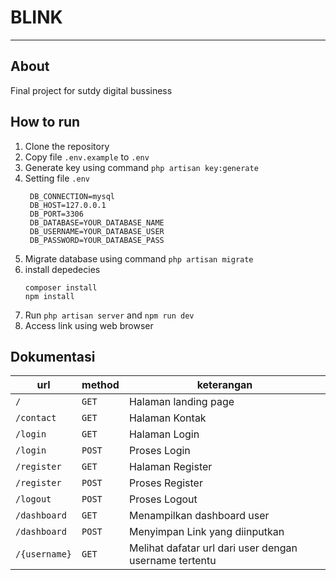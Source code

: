 # BLINK
---
## About
Final project for sutdy digital bussiness

## How to run
1. Clone the repository
2. Copy file `.env.example` to `.env`
3. Generate key using command `php artisan key:generate`
4. Setting file `.env`
   ```
    DB_CONNECTION=mysql
    DB_HOST=127.0.0.1
    DB_PORT=3306
    DB_DATABASE=YOUR_DATABASE_NAME
    DB_USERNAME=YOUR_DATABASE_USER
    DB_PASSWORD=YOUR_DATABASE_PASS
   ```
5. Migrate database using command `php artisan migrate`
6. install depedecies
    ```
    composer install
    npm install
    ```
7. Run `php artisan server` and `npm run dev`
8. Access link using web browser

## Dokumentasi
|url|method|keterangan|
|--|--|--|
|`/`|`GET`|Halaman landing page|
|`/contact`|`GET`|Halaman Kontak|
|`/login`|`GET`|Halaman Login|
|`/login`|`POST`|Proses Login|
|`/register`|`GET`|Halaman Register|
|`/register`|`POST`|Proses Register|
|`/logout`|`POST`|Proses Logout|
|`/dashboard`|`GET`|Menampilkan dashboard user|
|`/dashboard`|`POST`|Menyimpan Link yang diinputkan|
|`/{username}`|`GET`|Melihat dafatar url dari user dengan username tertentu|
